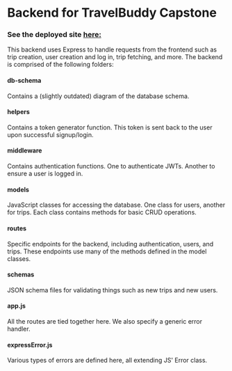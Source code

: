 # Backend for TravelBuddy Capstone

### See the deployed site [here:](https://travel-haircut.surge.sh/)

This backend uses Express to handle requests from the frontend such as trip creation, user creation and log in, trip fetching, and more. The backend is comprised of the following folders:

#### db-schema
Contains a (slightly outdated) diagram of the database schema.

#### helpers
Contains a token generator function. This token is sent back to the user upon successful signup/login.

#### middleware
Contains authentication functions. One to authenticate JWTs. Another to ensure a user is logged in. 

#### models
JavaScript classes for accessing the database. One class for users, another for trips. Each class contains methods for basic CRUD operations.

#### routes
Specific endpoints for the backend, including authentication, users, and trips. These endpoints use many of the methods defined in the model classes.

#### schemas
JSON schema files for validating things such as new trips and new users.

#### app.js
All the routes are tied together here. We also specify a generic error handler.

#### expressError.js
Various types of errors are defined here, all extending JS' Error class. 

